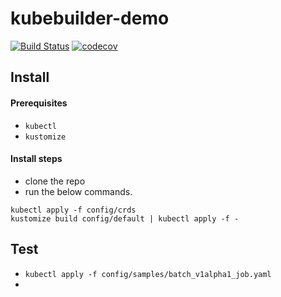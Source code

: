 # kubebuilder-demo

[![Build Status](https://travis-ci.org/saravanakumar-periyasamy/kubebuilder-demo.svg?branch=master)](https://travis-ci.org/saravanakumar-periyasamy/kubebuilder-demo) [![codecov](https://codecov.io/gh/saravanakumar-periyasamy/kubebuilder-demo/branch/master/graph/badge.svg)](https://codecov.io/gh/saravanakumar-periyasamy/kubebuilder-demo)


## Install

#### Prerequisites

* `kubectl`
* `kustomize`

#### Install steps 

* clone the repo
* run the below commands. 
```
kubectl apply -f config/crds
kustomize build config/default | kubectl apply -f -
```

## Test

* `kubectl apply -f config/samples/batch_v1alpha1_job.yaml`
* 